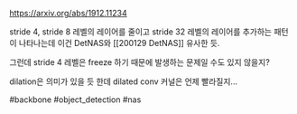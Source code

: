 https://arxiv.org/abs/1912.11234

stride 4, stride 8 레벨의 레이어를 줄이고 stride 32 레벨의 레이어를 추가하는 패턴이 나타나는데 이건 DetNAS와 [[200129 DetNAS]] 유사한 듯.

그런데 stride 4 레벨은 freeze 하기 때문에 발생하는 문제일 수도 있지 않을지?

dilation은 의미가 있을 듯 한데 dilated conv 커널은 언제 빨라질지...

#backbone #object_detection #nas